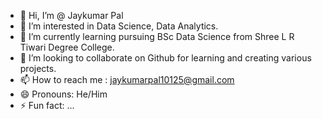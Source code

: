 - 👋 Hi, I’m @ Jaykumar Pal
- 👀 I’m interested in Data Science, Data Analytics.
- 🌱 I’m currently learning pursuing BSc Data Science from Shree L R Tiwari Degree College.
- 💞️ I’m looking to collaborate on Github for learning and creating various projects.
- 📫 How to reach me : jaykumarpal10125@gmail.com
- 😄 Pronouns: He/Him
- ⚡ Fun fact: ...

<!---
JayKumarPal0108/JayKumarPal0108 is a ✨ special ✨ repository because its `README.md` (this file) appears on your GitHub profile.
You can click the Preview link to take a look at your changes.
--->
